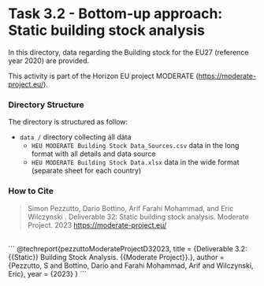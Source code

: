 # Task 3.2 - Bottom-up approach: Static building stock analysis

In this directory, data regarding the Building stock for the EU27 (reference year 2020) are provided.

This activity is part of the Horizon EU project MODERATE (https://moderate-project.eu/).



### Directory Structure

The directory is structured as follow:

- `data /` directory collecting all data
	- `HEU MODERATE Building Stock Data_Sources.csv` data in the long format with all details and data source 
	- `HEU MODERATE Building Stock Data.xlsx` data in the wide format (separate sheet for each country)
 

### How to Cite

> Simon Pezzutto, Dario Bottino, Arif Farahi Mohammad, and Eric  Wilczynski . Deliverable 32: Static building stock analysis. Moderate Project. 2023 https://moderate-project.eu/  
<br>
```
@techreport{pezzuttoModerateProjectD32023,
    title = {Deliverable 3.2: {{Static}} Building Stock Analysis. {{Moderate Project}}.},
    author = {Pezzutto, S and Bottino, Dario and Farahi Mohammad, Arif and Wilczynski, Eric},
    year = {2023}
}
```